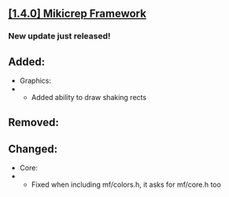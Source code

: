 ## [[1.4.0] Mikicrep Framework](https://miki.macakom.net/projects/mf)
### New update just released!

## Added:
- Graphics:
- - Added ability to draw shaking rects

## Removed:

## Changed:
- Core:
- - Fixed when including mf/colors.h, it asks for mf/core.h too
